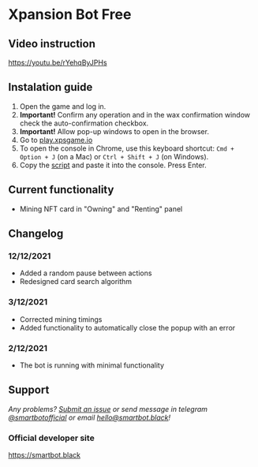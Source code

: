 # Xpansion Bot Free

## Video instruction

https://youtu.be/rYehqByJPHs

## Instalation guide

1. Open the game and log in.
2. **Important!** Confirm any operation and in the wax confirmation window check the auto-confirmation checkbox.
3. **Important!** Allow pop-up windows to open in the browser.
4. Go to [play.xpsgame.io](https://play.xpsgame.io/)
5. To open the console in Chrome, use this keyboard shortcut: `Cmd + Option + J` (on a Mac) or `Ctrl + Shift + J` (on Windows).
6. Copy the [script](https://github.com/SmartBotBlack/xpansion-bot/blob/master/index.js) and paste it into the console. Press Enter.

## Current functionality

- Mining NFT card in "Owning" and "Renting" panel

## Changelog

### 12/12/2021

- Added a random pause between actions
- Redesigned card search algorithm

### 3/12/2021

- Corrected mining timings
- Added functionality to automatically close the popup with an error

### 2/12/2021

- The bot is running with minimal functionality

## Support

_Any problems? [Submit an issue](https://github.com/SmartBotBlack/xpansion-bot/issues/new) or send message in telegram [@smartbotofficial](https://t.me/smartbotofficial) or email [hello@smartbot.black](hello@smartbot.black)!_

### Official developer site

https://smartbot.black
